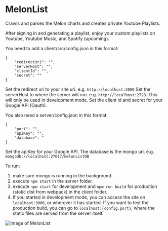 # MelonList
Crawls and parses the Melon charts and creates private Youtube Playlists.

After signing in and generating a playlist, enjoy your custom playlists on Youtube, Youtube Music, and Spotify (upcoming).

You need to add a client/src/config.json in this format:

```
{
    "redirectUri": "",
    "serverHost": "",
    "clientId": "",
    "secret": ""
}
```

Set the redirect uri to your site uri. e.g. `http://localhost:3000`
Set the serverHost to where the server will run. e.g. `http://localhost:2728`. This will only be used in development mode.
Set the client id and secret for your Google API (Oauth).

You also need a server/config.json in this format:

```
{
    "port": "",
    "apiKey": "",
	"database": "
}
```

Set the apiKey for your Google API.
The database is the mongo uri. e.g. `mongodb://localhost:27017/melonListDB`

To run:

1. make sure mongo is running in the background.
2. execute `npm start` in the server folder.
3. execute `npm start` for development and `npm run build` for production (static dist from webpack) in the client folder.
4. If you started in development mode, you can access the site on `localhost:3000`, or wherever it has started. If you want to test the production build, you can go to `localhost:{config.port}`, where the static files are served from the server itself.


![Image of MelonList](https://imgur.com/a/lTzmgxk)
